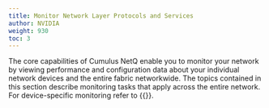 ```yaml
---
title: Monitor Network Layer Protocols and Services
author: NVIDIA
weight: 930
toc: 3
---
```

The core capabilities of Cumulus NetQ enable you to monitor your network by viewing performance and configuration data about your individual network devices and the entire fabric networkwide. The topics contained in this section describe monitoring tasks that apply across the entire network. For device-specific monitoring refer to {{<link title="Monitor Devices">}}.
